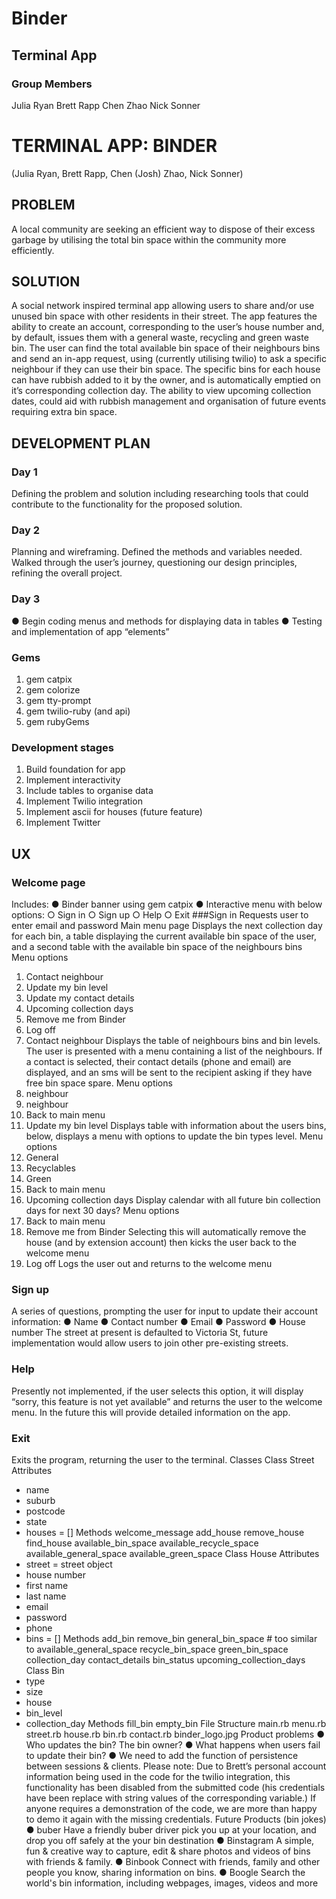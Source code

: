 # Binder
## Terminal App

### Group Members
Julia Ryan
Brett Rapp
Chen Zhao
Nick Sonner

# TERMINAL APP: BINDER
(Julia Ryan, Brett Rapp, Chen (Josh) Zhao, Nick Sonner)
## PROBLEM
A local community are seeking an efficient way to dispose of their excess garbage by utilising the
total bin space within the community more efficiently.
## SOLUTION
A social network inspired terminal app allowing users to share and/or use unused bin space with
other residents in their street.
The app features the ability to create an account, corresponding to the user’s house number and,
by default, issues them with a general waste, recycling and green waste bin. The user can find
the total available bin space of their neighbours bins and send an in-app request, using (currently
utilising twilio) to ask a specific neighbour if they can use their bin space.
The specific bins for each house can have rubbish added to it by the owner, and is automatically
emptied on it’s corresponding collection day. The ability to view upcoming collection dates, could
aid with rubbish management and organisation of future events requiring extra bin space.
## DEVELOPMENT PLAN
### Day 1
Defining the problem and solution including researching tools that could contribute to the
functionality for the proposed solution.
### Day 2
Planning and wireframing. Defined the methods and variables needed. Walked through the user’s
journey, questioning our design principles, refining the overall project.
### Day 3
● Begin coding menus and methods for displaying data in tables
● Testing and implementation of app “elements”
### Gems
1. gem catpix
2. gem colorize
3. gem tty-prompt
4. gem twilio-ruby (and api)
5. gem rubyGems
### Development stages
1. Build foundation for app
2. Implement interactivity
3. Include tables to organise data
4. Implement Twilio integration
5. Implement ascii for houses (future feature)
6. Implement Twitter
## UX
### Welcome page
Includes:
● Binder banner using gem catpix
● Interactive menu with below options:
○ Sign in
○ Sign up
○ Help
○ Exit
###Sign in
Requests user to enter email and password
Main menu page
Displays the next collection day for each bin, a table displaying the current available bin space of
the user, and a second table with the available bin space of the neighbours bins
Menu options
1. Contact neighbour
2. Update my bin level
3. Update my contact details
4. Upcoming collection days
5. Remove me from Binder
6. Log off
1. Contact neighbour
Displays the table of neighbours bins and bin levels. The user is presented with a menu
containing a list of the neighbours. If a contact is selected, their contact details (phone and email)
are displayed, and an sms will be sent to the recipient asking if they have free bin space spare.
Menu options
1. neighbour
2. neighbour
3. Back to main menu
2. Update my bin level
Displays table with information about the users bins, below, displays a menu with options to
update the bin types level.
Menu options
1. General
2. Recyclables
3. Green
4. Back to main menu
4. Upcoming collection days
Display calendar with all future bin collection days for next 30 days?
Menu options
1. Back to main menu
5. Remove me from Binder
Selecting this will automatically remove the house (and by extension account) then kicks the user
back to the welcome menu
6. Log off
Logs the user out and returns to the welcome menu
### Sign up
A series of questions, prompting the user for input to update their account information:
● Name
● Contact number
● Email
● Password
● House number
The street at present is defaulted to Victoria St, future implementation would allow users to join
other pre-existing streets.
### Help
Presently not implemented, if the user selects this option, it will display “sorry, this feature is not
yet available” and returns the user to the welcome menu. In the future this will provide detailed
information on the app.
### Exit
Exits the program, returning the user to the terminal.
Classes
Class Street
Attributes
* name
* suburb
* postcode
* state
* houses = []
Methods
welcome_message
add_house
remove_house
find_house
available_bin_space
available_recycle_space
available_general_space
available_green_space
Class House
Attributes
* street = street object
* house number
* first name
* last name
* email
* password
* phone
* bins = []
Methods
add_bin
remove_bin
general_bin_space # too similar to available_general_space
recycle_bin_space
green_bin_space
collection_day
contact_details
bin_status
upcoming_collection_days
Class Bin
* type
* size
* house
* bin_level
* collection_day
Methods
fill_bin
empty_bin
File Structure
main.rb
menu.rb
street.rb
house.rb
bin.rb
contact.rb
binder_logo.jpg
Product problems
● Who updates the bin? The bin owner?
● What happens when users fail to update their bin?
● We need to add the function of persistence between sessions & clients.
Please note:
Due to Brett’s personal account information being used in the code for the twilio integration, this
functionality has been disabled from the submitted code (his credentials have been replace with
string values of the corresponding variable.) If anyone requires a demonstration of the code, we
are more than happy to demo it again with the missing credentials.
Future Products (bin jokes)
● buber
Have a friendly buber driver pick you up at your location, and drop you off safely at the your bin
destination
● Binstagram
A simple, fun & creative way to capture, edit & share photos and videos of bins with friends &
family.
● Binbook
Connect with friends, family and other people you know, sharing information on bins.
● Boogle
Search the world's bin information, including webpages, images, videos and more
